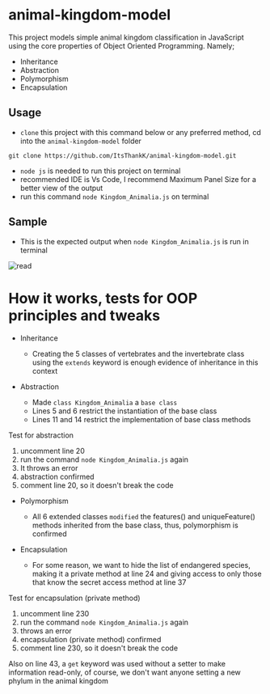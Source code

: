 # animal-kingdom-model
This project models simple animal kingdom classification in JavaScript using the core properties of Object Oriented Programming. Namely;
- Inheritance
- Abstraction
- Polymorphism
- Encapsulation

## Usage
- `clone` this project with this command below or any preferred method, cd into the `animal-kingdom-model` folder
```
git clone https://github.com/ItsThankK/animal-kingdom-model.git
```
- `node js` is needed to run this project on terminal 
- recommended IDE is Vs Code, I recommend Maximum Panel Size for a better view of the output
- run this command `node Kingdom_Animalia.js` on terminal 

## Sample
  - This is the expected output when `node Kingdom_Animalia.js` is run in terminal

  ![read](https://user-images.githubusercontent.com/115288486/208234750-6089cd8b-ea59-47b4-8bda-072a476ebb1c.PNG)

# How it works, tests for OOP principles and tweaks 
- Inheritance 
  - Creating the 5 classes of vertebrates and the invertebrate class using the `extends` keyword is enough evidence of inheritance in this context
 
 - Abstraction 
    - Made `class Kingdom_Animalia` a `base class`
    - Lines 5 and 6 restrict the instantiation of the base class
    - Lines 11 and 14 restrict the implementation of base class methods
  
  Test for abstraction 
  1. uncomment line 20 
  2. run the command `node Kingdom_Animalia.js` again
  3. It throws an error
  4. abstraction confirmed 
  5. comment line 20, so it doesn't break the code
  
  - Polymorphism
    - All 6 extended classes `modified` the features() and uniqueFeature() methods inherited from the base class, thus, polymorphism is confirmed 
  
  - Encapsulation 
    - For some reason, we want to hide the list of endangered species, making it a private method at line 24 and giving access to only those that know the secret
    access method at line 37
    
  Test for encapsulation (private method)
  1. uncomment line 230
  2. run the command `node Kingdom_Animalia.js` again 
  3. throws an error
  4. encapsulation (private method) confirmed
  5. comment line 230, so it doesn't break the code
  
 Also on line 43, a `get` keyword was used without a setter to make information read-only, of course, we don't want anyone setting a new phylum in the animal kingdom